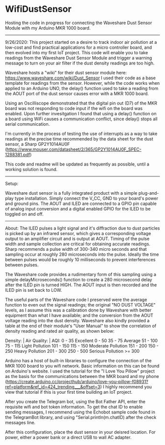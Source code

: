 # WifiDustSensor
Hosting the code in progress for connecting the Waveshare Dust Sensor Module with my Arduino MKR 1000 board.

**********************************
9/26/2020:
This project started on a desire to track indoor air pollution at a low-cost and find practical applications for a micro controller board, and then evolved into my first IoT project. This code will enable you to take readings from the Waveshare Dust Sensor Module and trigger a warning message to turn on your air filter if the dust density readings are too high. 

Waveshare hosts a "wiki" for their dust sensor module here: https://www.waveshare.com/wiki/Dust_Sensor
I used their code as a base template for readings from the sensor. However, while the code works when applied to an Arduino UNO, 
the delay() function used to take a reading from the AOUT port of the dust sensor causes error with a MKR 1000 board.

Using an Oscilliscope demonstrated that the digital pin out (D7) of the MKR board was not responding to code input if the wifi on the board was enabled. 
Upon further invesitgation I found that using a delay() function on a board using WiFi causes a communication conflict, since delay() stops all serial communication.

I'm currently in the process of testing the use of interrupts as a way to take readings at the precise time recommended by the 
data sheet for the dust sensor, a Sharp GP2Y1014AU0F (https://www.mouser.com/datasheet/2/365/GP2Y1014AU0F_SPEC-1288381.pdf)

This code and readme will be updated as frequently as possible, until a working solution is found.

***********************************
Setup:

Waveshare dust sensor is a fully integrated product with a simple plug-and-play type installation. Simply connect the V_CC, GND to your board's power and ground pins. The AOUT and ILED are connected to a GPIO pin capable of analog input conversion and a digital enabled GPIO for the ILED to be toggled on and off. 

***********************************
About:
The ILED pulses a light signal and it's diffraction due to dust particles is picked up by an infrared sensor, which gives a corresponding voltage output to an amplifier circuit and is output at AOUT. Timing of the pulse width and sample collection are critical for obtaining accurate readings. Sharp recommends a pulse width of 300-340 micro seconds and that sampling occur at roughly 280 microseconds into the pulse. Ideally the time between pulses would be roughly 10 milliseconds to prevent interferences between pulses.

The Waveshare code provides a rudimentary form of this sampling using a simple delayMicroseconds() function to create a 280 microsecond delay after the ILED pin is turned HIGH.  The AOUT input is then recorded and the ILED pin is set back to LOW.

The useful parts of the Waveshare code I preserved were the average function to even out the signal readings; the original "NO DUST VOLTAGE" levels, as I assume this was a calibration done by Waveshare with better equipment than what I have available; and the conversion from the AOUT voltage reading into the dust density. Waveshare also kindly provided a table at the end of their module's "User Manual" to show the correlation of density reading and rated air quality, as shown below:

Density:      |    Air Quality:           |     AQI:
0   - 35            Excellent                   0   - 50
35  - 75            Average                     51  - 100
75  - 115           Light Pollution             101 - 150
115 - 150           Moderate Pollution          151 - 200
150 - 250           Heavy Pollution             201 - 300
250 - 500           Serious Pollution           >= 300

Arduino has a host of built-in libraries to configure the connection of the MKR 1000 board to you wifi network. Basic information on this can be found on Arduino's website. I used the tutorial for the "I Love You Pillow" project as the basis for the communications between the MKR board and my phone (https://create.arduino.cc/projecthub/arduino/love-you-pillow-f08931?ref=platform&ref_id=424_trending___&offset=3)
I highly recommend you view that tutorial if this is your first time building an IoT project. 

After you create the Telegram bot, using the Bot Father API, enter the requisite wifi and bot token information. To get the chat ID to enable sending messages, I recommend using the Echobot sample code found in the TelegramBot library, and using "Serial.println(m.chatID) after the check messages line. 

After this configuration, place the dust sensor in your deisred location. For power, either a power bank or a direct USB to wall AC adapter.
